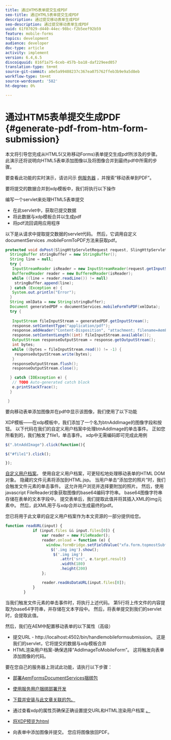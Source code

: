 ```yaml
---
title: 通过HTM5表单提交生成PDF
seo-title: 通过HTML5表单提交生成PDF
description: 通过提交移动表单生成PDF
seo-description: 通过提交移动表单生成PDF
uuid: 61f07029-d440-44ec-98bc-f2b5eef92b59
feature: mobile-forms
topics: development
audience: developer
doc-type: article
activity: implement
version: 6.4,6.5
discoiquuid: 816f1a75-6ceb-457b-ba18-daf229eed057
translation-type: tm+mt
source-git-commit: a0e5a99408237c367ea075762ffeb3b9e9a5d8eb
workflow-type: tm+mt
source-wordcount: '582'
ht-degree: 0%

---
```



# 通过HTM5表单提交生成PDF {#generate-pdf-from-htm-form-submission}

本文将引导您完成从HTML5(又称移动Forms)表单提交生成pdf所涉及的步骤。 此演示还将说明向HTML5表单添加图像以及将图像合并到最终pdf中所需的步骤。

要查看此功能的实时演示，请访问示 [例服务器](https://forms.enablementadobe.com/content/samples/samples.html?query=0) ，并搜索“移动表单到PDF”。

要将提交的数据合并到xdp模板中，我们将执行以下操作

编写一个servlet来处理HTML5表单提交

* 在此servlet中，获取已提交数据
* 将此数据与xdp模板合并以生成pdf
* 将pdf流回调用应用程序

以下是从请求中提取提交数据的servlet代码。 然后，它调用自定义documentServices .mobileFormToPDF方法来获取pdf。

```java
protected void doPost(SlingHttpServletRequest request, SlingHttpServletResponse response) {
  StringBuffer stringBuffer = new StringBuffer();
  String line = null;
  try {
   InputStreamReader isReader = new InputStreamReader(request.getInputStream(), "UTF-8");
   BufferedReader reader = new BufferedReader(isReader);
   while ((line = reader.readLine()) != null)
    stringBuffer.append(line);
  } catch (Exception e) {
   System.out.println("Error");
  }
  String xmlData = new String(stringBuffer);
  Document generatedPDF = documentServices.mobileFormToPDF(xmlData);
  try {
   
   InputStream fileInputStream = generatedPDF.getInputStream();
   response.setContentType("application/pdf");
   response.addHeader("Content-Disposition", "attachment; filename=AemFormsRocks.pdf");
   response.setContentLength((int) fileInputStream.available());
   OutputStream responseOutputStream = response.getOutputStream();
   int bytes;
   while ((bytes = fileInputStream.read()) != -1) {
    responseOutputStream.write(bytes);
   }
   responseOutputStream.flush();
   responseOutputStream.close();

  } catch (IOException e) {
   // TODO Auto-generated catch block
   e.printStackTrace();
  }

 }
```

要向移动表单添加图像并在pdf中显示该图像，我们使用了以下功能

XDP模板——在xdp模板中，我们添加了一个名为btnAddImage的图像字段和按钮。 以下代码在我们的自定义用户档案中处理btnAddImage的单击事件。 正如您所看到的，我们触发了file1，单击事件。 xdp中无需编码即可完成此用例

```javascript
$(".btnAddImage").click(function(){

$("#file1").click();

});
```

[自定义用户档案](https://helpx.adobe.com/livecycle/help/mobile-forms/creating-profile.html#CreatingCustomProfiles)。 使用自定义用户档案，可更轻松地处理移动表单的HTML DOM对象。 隐藏的文件元素将添加到HTML.jsp。 当用户单击“添加您的照片”时，我们会触发文件元素的单击事件。 这允许用户浏览并选择要附加的照片。 然后，使用javascript FileReader对象获取图像的base64编码字符串。 base64图像字符串存储在表单的文本字段中。 提交表单后，我们提取此值并将其插入XML的img元素中。 然后，此XML用于与xdp合并以生成最终的pdf。

您已将用于此文章的自定义用户档案作为本文资源的一部分提供给您。

```javascript
function readURL(input) {
            if (input.files && input.files[0]) {
                var reader = new FileReader();
                reader.onload = function (e) {
                  window.formBridge.setFieldValue("xfa.form.topmostSubform.Page1.base64image",reader.result);
                    $('.img img').show();
                     $('.img img')
                        .attr('src', e.target.result)
                        .width(180)
                        .height(200)
                };

                reader.readAsDataURL(input.files[0]);
            }
        }
```

当我们触发文件元素的单击事件时，将执行上述代码。 第5行将上传文件的内容提取为base64字符串，并存储在文本字段中。 然后，将表单提交到我们的servlet时，会提取此值。

然后，我们在AEM中配置移动表单的以下属性（高级）

* 提交URL - http://localhost:4502/bin/handlemobileformsubmission。 这是我们的servlet，它将提交的数据与xdp模板合并
* HTML渲染用户档案-确保选择“AddImageToMobileForm”。 这将触发向表单添加图像的代码。

要在您自己的服务器上测试此功能，请执行以下步骤：

* [部署AemFormsDocumentServices捆绑包](/help/forms/assets/common-osgi-bundles/AEMFormsDocumentServices.core-1.0-SNAPSHOT.jar)

* [使用服务用户捆绑部署开发](/help/forms/assets/common-osgi-bundles/DevelopingWithServiceUser.jar)

* [下载并安装与此文章关联的包。](assets/pdf-from-mobile-form-submission.zip)

* 通过查看xdp的属性页确保正确设置提交URL和HTML渲染用户档案 [。](http://localhost:4502/libs/fd/fm/gui/content/forms/formmetadataeditor.html/content/dam/formsanddocuments/schengen.xdp)

* [将XDP预览为html](http://localhost:4502/content/dam/formsanddocuments/schengen.xdp/jcr:content)

* 向表单中添加图像并提交。 您应将图像放回PDF。

